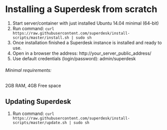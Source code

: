 # Installing a Superdesk from scratch

1. Start server/container with just installed Ubuntu 14.04 minimal (64-bit)
2. Run command:
```curl https://raw.githubusercontent.com/superdesk/install-scripts/master/install.sh | sudo sh```
4. Once installation finished a Superdesk instance is installed and ready to use.
5. Open in a browser the address: http://your_server_public_address/
6. Use default credentials (login/password): admin/superdesk

###### Minimal requirements:
2GB RAM, 4GB Free space


## Updating Superdesk

1. Run command:
```curl https://raw.githubusercontent.com/superdesk/install-scripts/master/update.sh | sudo sh```
